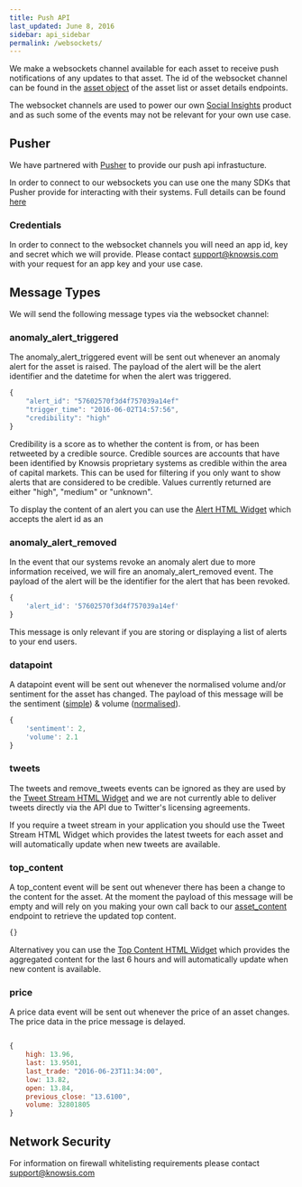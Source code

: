 ```yaml
---
title: Push API
last_updated: June 8, 2016
sidebar: api_sidebar
permalink: /websockets/
---
```



We make a websockets channel available for each asset to receive push notifications of any updates to that asset. 
The id of the websocket channel can be found in the [asset object](/api-objects#asset-object]) of the asset list or asset details endpoints.

The websocket channels are used to power our own [Social Insights](http://insights.knows.is) product and as such some of the events may not be relevant for your own use case.


## Pusher

We have partnered with [Pusher](http://www.pusher.com) to provide our push api infrastucture. 

In order to connect to our websockets you can use one the many SDKs that Pusher provide for interacting with their systems. Full details can be found [here](https://pusher.com/docs/libraries)


### Credentials

In order to connect to the websocket channels you will need an app id, key and secret which we will provide. Please contact [support@knowsis.com](mailto:support@knowsis.com) with your request for an app key and your use case.


## Message Types

We will send the following message types via the websocket channel:

### anomaly_alert_triggered

The anomaly_alert_triggered event will be sent out whenever an anomaly alert for the asset is raised. The payload of the alert will be the alert identifier and the datetime for when the alert was triggered.

```javascript
{
    "alert_id": "57602570f3d4f757039a14ef"
    "trigger_time": "2016-06-02T14:57:56",
    "credibility": "high"
}
```

Credibility is a score as to whether the content is from, or has been retweeted by a credible source. Credible sources are accounts that have been identified by Knowsis proprietary systems as credible within the area of capital markets. This can be used for filtering if you only want to show alerts that are considered to be credible. Values currently returned are either "high", "medium" or "unknown".


To display the content of an alert you can use the [Alert HTML Widget](/widget-alert/) which accepts the alert id as an 


### anomaly_alert_removed

In the event that our systems revoke an anomaly alert due to more information received, we will fire an anomaly_alert_removed event. The payload of the alert will be the identifier for the alert that has been revoked.

```javascript
{
    'alert_id': '57602570f3d4f757039a14ef'
}
```

This message is only relevant if you are storing or displaying a list of alerts to your end users.


### datapoint

A datapoint event will be sent out whenever the normalised volume and/or sentiment for the asset has changed. The payload of this message will be the sentiment ([simple](/api-asset-sentiment/#simple-sentiment)) & volume ([normalised](/api-asset-sentiment/#normalised-volume)).


```javascript
{
    'sentiment': 2,
    'volume': 2.1
}
```

### tweets

The tweets and remove_tweets events can be ignored as they are used by the [Tweet Stream HTML Widget](/widget-tweet-stream/) and we are not currently able to deliver tweets directly via the API due to Twitter's licensing agreements.

If you require a tweet stream in your application you should use the Tweet Stream HTML Widget which provides the latest tweets for each asset and will automatically update when new tweets are available.

### top_content


A top_content event will be sent out whenever there has been a change to the content for the asset. At the moment the payload of this message will be empty and will rely on you making your own call back to our [asset_content](/api-asset-content/) endpoint to retrieve the updated top content. 


```javascript
{}
```

Alternativey you can use the [Top Content HTML Widget](/widget-top-content/) which provides the aggregated content for the last 6 hours and will automatically update when new content is available.


### price

A price data event will be sent out whenever the price of an asset changes. The price data in the price message is delayed.


```javascript

{    
    high: 13.96,
    last: 13.9501,
    last_trade: "2016-06-23T11:34:00",
    low: 13.82,
    open: 13.84,
    previous_close: "13.6100",
    volume: 32801805
}


```

## Network Security

For information on firewall whitelisting requirements please contact [support@knowsis.com](mailto:support@knowsis.com)
